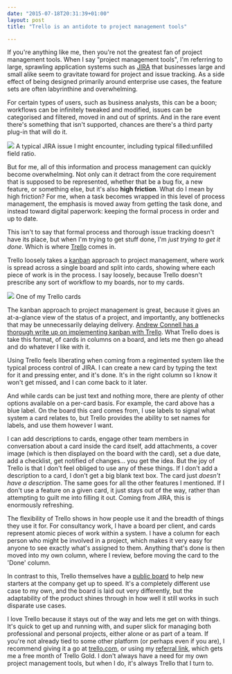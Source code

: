 ```yaml
---
date: "2015-07-18T20:31:39+01:00"
layout: post
title: "Trello is an antidote to project management tools"

---
```


If you're anything like me, then you're not the greatest fan of project management tools. When I say "project management tools", I'm referring to large, sprawling application systems such as [JIRA](https://www.atlassian.com/software/jira) that businesses large and small alike seem to gravitate toward for project and issue tracking. As a side effect of being designed primarily around enterprise use cases, the feature sets are often labyrinthine and overwhelming.

For certain types of users, such as business analysts, this can be a boon; workflows can be infinitely tweaked and modified, issues can be categorised and filtered, moved in and out of sprints. And in the rare event there's something that isn't supported, chances are there's a third party plug-in that will do it.

[![](https://az761005.vo.msecnd.net/uploads/2015/07/jira-300x520.png)](https://az761005.vo.msecnd.net/uploads/2015/07/jira.png) A typical JIRA issue I might encounter, including typical filled:unfilled field ratio.

But for me, all of this information and process management can quickly become overwhelming. Not only can it detract from the core requirement that is supposed to be represented, whether that be a bug fix, a new feature, or something else, but it's also **high friction**. What do I mean by high friction? For me, when a task becomes wrapped in this level of process management, the emphasis is moved away from getting the task done, and instead toward digital paperwork: keeping the formal process in order and up to date.

This isn't to say that formal process and thorough issue tracking doesn't have its place, but when I'm trying to get stuff done, I'm _just trying to get it done_. Which is where [Trello](https://trello.com/tomeggington/recommend) comes in.

Trello loosely takes a [kanban](https://en.wikipedia.org/wiki/Kanban) approach to project management, where work is spread across a single board and split into cards, showing where each piece of work is in the process. I say loosely, because Trello doesn't prescribe any sort of workflow to my boards, nor to my cards.

![](https://az761005.vo.msecnd.net/uploads/2015/07/trello-card.png) One of my Trello cards

The kanban approach to project management is great, because it gives an at-a-glance view of the status of a project, and importantly, any bottlenecks that may be unnecessarily delaying delivery. [Andrew Connell has a thorough write up on implementing kanban with Trello](http://www.andrewconnell.com/blog/project-task-management-using-trello-for-kanban-boards). What Trello does is take this format, of cards in columns on a board, and lets me then go ahead and do whatever I like with it.

Using Trello feels liberating when coming from a regimented system like the typical process control of JIRA. I can create a new card by typing the text for it and pressing enter, and it's done. It's in the right column so I know it won't get missed, and I can come back to it later.

And while cards can be just text and nothing more, there are plenty of other options available on a per-card basis. For example, the card above has a blue label. On the board this card comes from, I use labels to signal what system a card relates to, but Trello provides the ability to set names for labels, and use them however I want.

I can add descriptions to cards, engage other team members in conversation about a card inside the card itself, add attachments, a cover image (which is then displayed on the board with the card), set a due date, add a checklist, get notified of changes... you get the idea. But the joy of Trello is that I don't feel obliged to use any of these things. If I don't add a description to a card, I don't get a big blank text box. The card just _doesn't have a description_. The same goes for all the other features I mentioned. If I don't use a feature on a given card, it just stays out of the way, rather than attempting to guilt me into filling it out. Coming from JIRA, this is enormously refreshing.

The flexibility of Trello shows in how people use it and the breadth of things they use it for. For consultancy work, I have a board per client, and cards represent atomic pieces of work within a system. I have a column for each person who might be involved in a project, which makes it very easy for anyone to see exactly what's assigned to them. Anything that's done is then moved into my own column, where I review, before moving the card to the 'Done' column.

In contrast to this, Trello themselves have a [public board](https://trello.com/b/qr3AcASr/new-hire-onboarding) to help new starters at the company get up to speed. It's a completely different use case to my own, and the board is laid out very differently, but the adaptability of the product shines through in how well it still works in such disparate use cases.

I love Trello because it stays out of the way and lets me get on with things. It's quick to get up and running with, and super slick for managing both professional and personal projects, either alone or as part of a team. If you're not already tied to some other platform (or perhaps even if you are), I recommend giving it a go at [trello.com](https://trello.com), or using my [referral link](https://trello.com/tomeggington/recommend), which gets me a free month of Trello Gold. I don't always have a need for my own project management tools, but when I do, it's always Trello that I turn to.